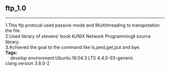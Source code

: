 ## ftp_1.0
<hr />
  1.This ftp protocal used passive-mode and Multithreading to transpotation the file.<br>
  2.Used library of stevens' book 《UNIX Network Programming》 source library.<br>
  3.Achieved the goal to the command like ls,pwd,get,put and bye.<br>
  <b>Tags:</b><br>
  &nbsp;&nbsp;&nbsp;&nbsp;<em>develop environment:</em>Ubuntu 16.04.3 LTS  4.4.0-93-generic<br>clang version 3.8.0-2
